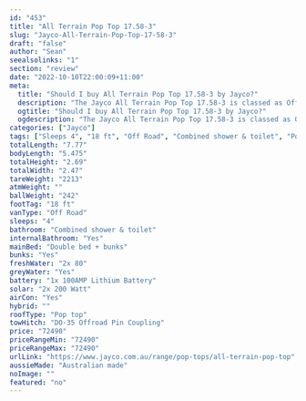 ```yaml
---
id: "453"
title: "All Terrain Pop Top 17.58-3"
slug: "Jayco-All-Terrain-Pop-Top-17-58-3"
draft: "false"
author: "Sean"
seealsolinks: "1"
section: "review"
date: "2022-10-10T22:00:09+11:00"
meta:
  title: "Should I buy All Terrain Pop Top 17.58-3 by Jayco?"
  description: "The Jayco All Terrain Pop Top 17.58-3 is classed as Off Road, and sleeps 4 people. It is Australian made and comes in at 18 ft. It generally has Combined shower & toilet."
  ogtitle: "Should I buy All Terrain Pop Top 17.58-3 by Jayco?"
  ogdescription: "The Jayco All Terrain Pop Top 17.58-3 is classed as Off Road, and sleeps 4 people. It is Australian made and comes in at 18 ft. It generally has Combined shower & toilet."
categories: ["Jayco"]
tags: ["Sleeps 4", "18 ft", "Off Road", "Combined shower & toilet", "Pop top", "70 - 80k", "Australian made"]
totalLength: "7.77"
bodyLength: "5.475"
totalHeight: "2.69"
totalWidth: "2.47"
tareWeight: "2213"
atmWeight: ""
ballWeight: "242"
footTag: "18 ft"
vanType: "Off Road"
sleeps: "4"
bathroom: "Combined shower & toilet"
internalBathroom: "Yes"
mainBed: "Double bed + bunks"
bunks: "Yes"
freshWater: "2x 80"
greyWater: "Yes"
battery: "1x 100AMP Lithium Battery"
solar: "2x 200 Watt"
airCon: "Yes"
hybrid: ""
roofType: "Pop top"
towHitch: "DO-35 Offroad Pin Coupling"
price: "72490"
priceRangeMin: "72490"
priceRangeMax: "72490"
urlLink: "https://www.jayco.com.au/range/pop-tops/all-terrain-pop-top"
aussieMade: "Australian made"
noImage: ""
featured: "no"
---
```

